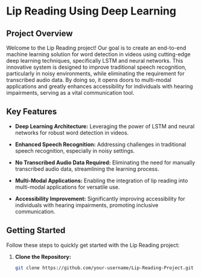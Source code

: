 # Lip Reading Using Deep Learning

## Project Overview

Welcome to the Lip Reading project! Our goal is to create an end-to-end machine learning solution for word detection in videos using cutting-edge deep learning techniques, specifically LSTM and neural networks. This innovative system is designed to improve traditional speech recognition, particularly in noisy environments, while eliminating the requirement for transcribed audio data. By doing so, it opens doors to multi-modal applications and greatly enhances accessibility for individuals with hearing impairments, serving as a vital communication tool.

## Key Features

- **Deep Learning Architecture:** Leveraging the power of LSTM and neural networks for robust word detection in videos.
  
- **Enhanced Speech Recognition:** Addressing challenges in traditional speech recognition, especially in noisy settings.

- **No Transcribed Audio Data Required:** Eliminating the need for manually transcribed audio data, streamlining the learning process.

- **Multi-Modal Applications:** Enabling the integration of lip reading into multi-modal applications for versatile use.

- **Accessibility Improvement:** Significantly improving accessibility for individuals with hearing impairments, promoting inclusive communication.

## Getting Started

Follow these steps to quickly get started with the Lip Reading project:

1. **Clone the Repository:**
   ```bash
   git clone https://github.com/your-username/Lip-Reading-Project.git

